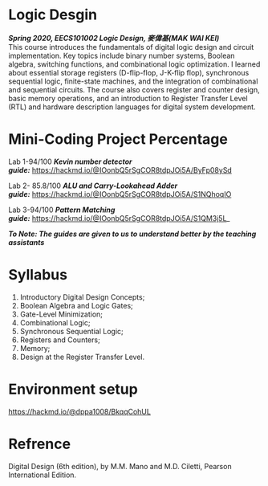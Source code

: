# Logic Desgin<br/>
***Spring 2020, EECS101002 Logic Design, 麥偉基(MAK WAI KEI)***<br/>
This course introduces the fundamentals of digital logic design and circuit implementation. Key topics include binary number systems, Boolean algebra, switching functions, and combinational logic optimization. I learned about essential storage registers (D-flip-flop, J-K-flip flop), synchronous sequential logic, finite-state machines, and the integration of combinational and sequential circuits. The course also covers register and counter design, basic memory operations, and an introduction to Register Transfer Level (RTL) and hardware description languages for digital system development.

# Mini-Coding Project Percentage

Lab 1-94/100    ***Kevin number detector***<br/>
***guide:*** https://hackmd.io/@IOonbQ5rSgCOR8tdpJOi5A/ByFp08ySd

Lab 2- 85.8/100 ***ALU and Carry-Lookahead Adder***<br/>
***guide:*** https://hackmd.io/@IOonbQ5rSgCOR8tdpJOi5A/S1NQhoqIO

Lab 3-94/100    ***Pattern Matching***<br/>
***guide:*** https://hackmd.io/@IOonbQ5rSgCOR8tdpJOi5A/S1QM3j5L_

***To Note: The guides are given to us to understand better by the teaching assistants***

# Syllabus
1. Introductory Digital Design Concepts;
2. Boolean Algebra and Logic Gates;
3. Gate-Level Minimization;
4. Combinational Logic;
5. Synchronous Sequential Logic;
6. Registers and Counters;
7. Memory;
8. Design at the Register Transfer Level.

# Environment setup
https://hackmd.io/@dppa1008/BkqqCohUL

# Refrence
Digital Design (6th edition),
by M.M. Mano and M.D. Ciletti, Pearson International Edition.
